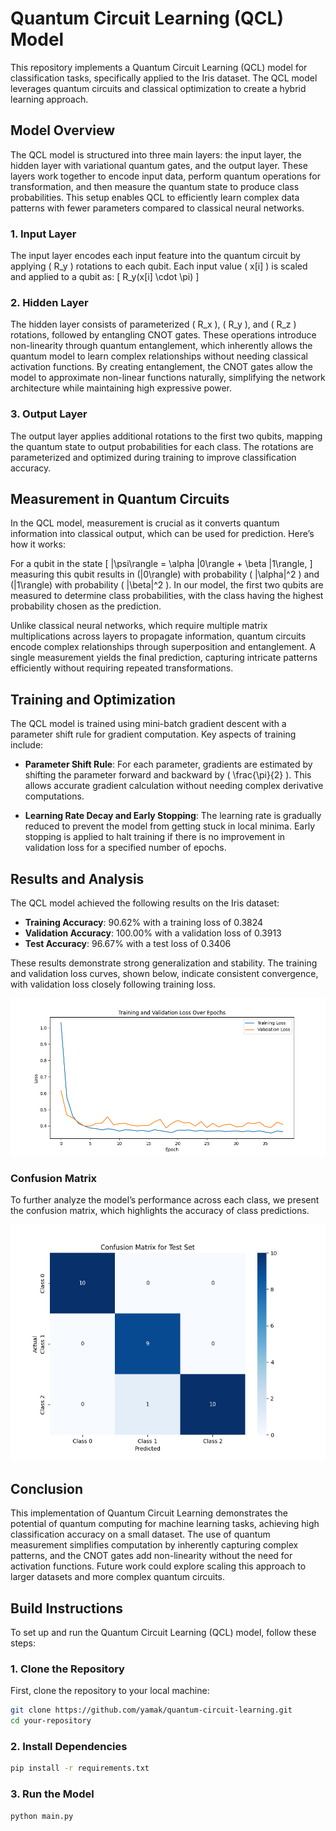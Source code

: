 # Quantum Circuit Learning (QCL) Model

This repository implements a Quantum Circuit Learning (QCL) model for classification tasks, specifically applied to the Iris dataset. The QCL model leverages quantum circuits and classical optimization to create a hybrid learning approach.

## Model Overview

The QCL model is structured into three main layers: the input layer, the hidden layer with variational quantum gates, and the output layer. These layers work together to encode input data, perform quantum operations for transformation, and then measure the quantum state to produce class probabilities. This setup enables QCL to efficiently learn complex data patterns with fewer parameters compared to classical neural networks.

### 1. Input Layer
The input layer encodes each input feature into the quantum circuit by applying \( R_y \) rotations to each qubit. Each input value \( x[i] \) is scaled and applied to a qubit as:
\[
R_y(x[i] \cdot \pi)
\]

### 2. Hidden Layer
The hidden layer consists of parameterized \( R_x \), \( R_y \), and \( R_z \) rotations, followed by entangling CNOT gates. These operations introduce non-linearity through quantum entanglement, which inherently allows the quantum model to learn complex relationships without needing classical activation functions. By creating entanglement, the CNOT gates allow the model to approximate non-linear functions naturally, simplifying the network architecture while maintaining high expressive power.

### 3. Output Layer
The output layer applies additional rotations to the first two qubits, mapping the quantum state to output probabilities for each class. The rotations are parameterized and optimized during training to improve classification accuracy.

## Measurement in Quantum Circuits

In the QCL model, measurement is crucial as it converts quantum information into classical output, which can be used for prediction. Here’s how it works:

For a qubit in the state
\[
|\psi\rangle = \alpha |0\rangle + \beta |1\rangle,
\]
measuring this qubit results in \(|0\rangle\) with probability \( |\alpha|^2 \) and \(|1\rangle\) with probability \( |\beta|^2 \). In our model, the first two qubits are measured to determine class probabilities, with the class having the highest probability chosen as the prediction.

Unlike classical neural networks, which require multiple matrix multiplications across layers to propagate information, quantum circuits encode complex relationships through superposition and entanglement. A single measurement yields the final prediction, capturing intricate patterns efficiently without requiring repeated transformations.

## Training and Optimization

The QCL model is trained using mini-batch gradient descent with a parameter shift rule for gradient computation. Key aspects of training include:

- **Parameter Shift Rule**: For each parameter, gradients are estimated by shifting the parameter forward and backward by \( \frac{\pi}{2} \). This allows accurate gradient calculation without needing complex derivative computations.
  
- **Learning Rate Decay and Early Stopping**: The learning rate is gradually reduced to prevent the model from getting stuck in local minima. Early stopping is applied to halt training if there is no improvement in validation loss for a specified number of epochs.

## Results and Analysis

The QCL model achieved the following results on the Iris dataset:

- **Training Accuracy**: 90.62% with a training loss of 0.3824
- **Validation Accuracy**: 100.00% with a validation loss of 0.3913
- **Test Accuracy**: 96.67% with a test loss of 0.3406

These results demonstrate strong generalization and stability. The training and validation loss curves, shown below, indicate consistent convergence, with validation loss closely following training loss. 

![Training and Validation Loss](docs/training_validation_loss.png)

### Confusion Matrix

To further analyze the model’s performance across each class, we present the confusion matrix, which highlights the accuracy of class predictions. 

![Confusion Matrix](docs/confusion_matrix.png)

## Conclusion

This implementation of Quantum Circuit Learning demonstrates the potential of quantum computing for machine learning tasks, achieving high classification accuracy on a small dataset. The use of quantum measurement simplifies computation by inherently capturing complex patterns, and the CNOT gates add non-linearity without the need for activation functions. Future work could explore scaling this approach to larger datasets and more complex quantum circuits.

## Build Instructions

To set up and run the Quantum Circuit Learning (QCL) model, follow these steps:

### 1. Clone the Repository

First, clone the repository to your local machine:

```bash
git clone https://github.com/yamak/quantum-circuit-learning.git
cd your-repository
```
### 2. Install Dependencies
```bash
pip install -r requirements.txt
```

### 3. Run the Model
```bash
python main.py
```
